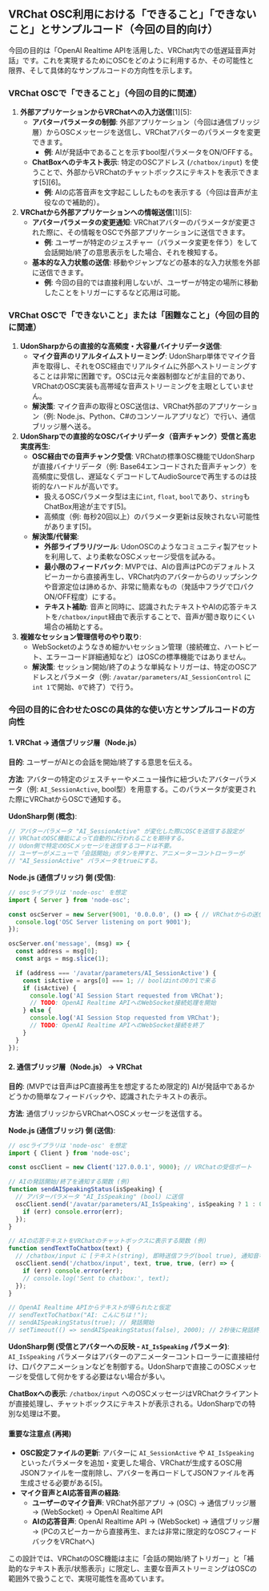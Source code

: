 ## VRChat OSC利用における「できること」「できないこと」とサンプルコード（今回の目的向け）

今回の目的は「OpenAI Realtime APIを活用した、VRChat内での低遅延音声対話」です。これを実現するためにOSCをどのように利用するか、その可能性と限界、そして具体的なサンプルコードの方向性を示します。

### VRChat OSCで「できること」（今回の目的に関連）

1.  **外部アプリケーションからVRChatへの入力送信**[1][5]:
    *   **アバターパラメータの制御**: 外部アプリケーション（今回は通信ブリッジ層）からOSCメッセージを送信し、VRChatアバターのパラメータを変更できます。
        *   **例**: AIが発話中であることを示すbool型パラメータをON/OFFする。
    *   **ChatBoxへのテキスト表示**: 特定のOSCアドレス (`/chatbox/input`) を使うことで、外部からVRChatのチャットボックスにテキストを表示できます[5][6]。
        *   **例**: AIの応答音声を文字起こししたものを表示する（今回は音声が主役なので補助的）。
2.  **VRChatから外部アプリケーションへの情報送信**[1][5]:
    *   **アバターパラメータの変更通知**: VRChatアバターのパラメータが変更された際に、その情報をOSCで外部アプリケーションに送信できます。
        *   **例**: ユーザーが特定のジェスチャー（パラメータ変更を伴う）をして会話開始/終了の意思表示をした場合、それを検知する。
    *   **基本的な入力状態の送信**: 移動やジャンプなどの基本的な入力状態を外部に送信できます。
        *   **例**: 今回の目的では直接利用しないが、ユーザーが特定の場所に移動したことをトリガーにするなど応用は可能。

### VRChat OSCで「できないこと」または「困難なこと」（今回の目的に関連）

1.  **UdonSharpからの直接的な高頻度・大容量バイナリデータ送信**:
    *   **マイク音声のリアルタイムストリーミング**: UdonSharp単体でマイク音声を取得し、それをOSC経由でリアルタイムに外部へストリーミングすることは非常に困難です。OSCは元々楽器制御などが主目的であり、VRChatのOSC実装も高帯域な音声ストリーミングを主眼としていません。
    *   **解決策**: マイク音声の取得とOSC送信は、VRChat外部のアプリケーション（例: Node.js、Python、C#のコンソールアプリなど）で行い、通信ブリッジ層へ送る。
2.  **UdonSharpでの直接的なOSCバイナリデータ（音声チャンク）受信と高忠実度再生**:
    *   **OSC経由での音声チャンク受信**: VRChatの標準OSC機能でUdonSharpが直接バイナリデータ（例: Base64エンコードされた音声チャンク）を高頻度に受信し、遅延なくデコードしてAudioSourceで再生するのは技術的なハードルが高いです。
        *   扱えるOSCパラメータ型は主に`int`, `float`, `bool`であり、`string`もChatBox用途が主です[5]。
        *   高頻度（例: 毎秒20回以上）のパラメータ更新は反映されない可能性があります[5]。
    *   **解決策/代替案**:
        *   **外部ライブラリ/ツール**: UdonOSCのようなコミュニティ製アセットを利用して、より柔軟なOSCメッセージ受信を試みる。
        *   **最小限のフィードバック**: MVPでは、AIの音声はPCのデフォルトスピーカーから直接再生し、VRChat内のアバターからのリップシンクや音源定位は諦めるか、非常に簡素なもの（発話中フラグで口パクON/OFF程度）にする。
        *   **テキスト補助**: 音声と同時に、認識されたテキストやAIの応答テキストを`/chatbox/input`経由で表示することで、音声が聞き取りにくい場合の補助とする。
3.  **複雑なセッション管理信号のやり取り**:
    *   WebSocketのようなきめ細かいセッション管理（接続確立、ハートビート、エラーコード詳細通知など）はOSCの標準機能ではありません。
    *   **解決策**: セッション開始/終了のような単純なトリガーは、特定のOSCアドレスとパラメータ（例: `/avatar/parameters/AI_SessionControl` に `int 1`で開始、`0`で終了）で行う。

### 今回の目的に合わせたOSCの具体的な使い方とサンプルコードの方向性

#### 1. VRChat → 通信ブリッジ層（Node.js）

**目的**: ユーザーがAIとの会話を開始/終了する意思を伝える。

**方法**: アバターの特定のジェスチャーやメニュー操作に紐づいたアバターパラメータ（例: `AI_SessionActive`, bool型）を用意する。このパラメータが変更された際にVRChatからOSCで通知する。

**UdonSharp側 (概念)**:
```csharp
// アバターパラメータ "AI_SessionActive" が変化した際にOSCを送信する設定が
// VRChatのOSC機能によって自動的に行われることを期待する。
// Udon側で特定のOSCメッセージを送信するコードは不要。
// ユーザーがメニューで「会話開始」ボタンを押すと、アニメーターコントローラーが
// "AI_SessionActive" パラメータをtrueにする。
```

**Node.js (通信ブリッジ) 側 (受信)**:
```javascript
// oscライブラリは 'node-osc' を想定
import { Server } from 'node-osc';

const oscServer = new Server(9001, '0.0.0.0', () => { // VRChatからの送信を受け取るポート
  console.log('OSC Server listening on port 9001');
});

oscServer.on('message', (msg) => {
  const address = msg[0];
  const args = msg.slice(1);

  if (address === '/avatar/parameters/AI_SessionActive') {
    const isActive = args[0] === 1; // boolはintの0か1で来る
    if (isActive) {
      console.log('AI Session Start requested from VRChat');
      // TODO: OpenAI Realtime APIへのWebSocket接続処理を開始
    } else {
      console.log('AI Session Stop requested from VRChat');
      // TODO: OpenAI Realtime APIへのWebSocket接続を終了
    }
  }
});
```

#### 2. 通信ブリッジ層（Node.js） → VRChat

**目的**: (MVPでは音声はPC直接再生を想定するため限定的) AIが発話中であるかどうかの簡単なフィードバックや、認識されたテキストの表示。

**方法**: 通信ブリッジからVRChatへOSCメッセージを送信する。

**Node.js (通信ブリッジ) 側 (送信)**:
```javascript
// oscライブラリは 'node-osc' を想定
import { Client } from 'node-osc';

const oscClient = new Client('127.0.0.1', 9000); // VRChatの受信ポート

// AIの発話開始/終了を通知する関数 (例)
function sendAISpeakingStatus(isSpeaking) {
  // アバターパラメータ "AI_IsSpeaking" (bool) に送信
  oscClient.send('/avatar/parameters/AI_IsSpeaking', isSpeaking ? 1 : 0, (err) => {
    if (err) console.error(err);
  });
}

// AIの応答テキストをVRChatのチャットボックスに表示する関数 (例)
function sendTextToChatbox(text) {
  // /chatbox/input に [テキスト(string), 即時送信フラグ(bool true), 通知音なしフラグ(bool true)]
  oscClient.send('/chatbox/input', text, true, true, (err) => {
    if (err) console.error(err);
    // console.log('Sent to chatbox:', text);
  });
}

// OpenAI Realtime APIからテキストが得られたと仮定
// sendTextToChatbox("AI: こんにちは！");
// sendAISpeakingStatus(true); // 発話開始
// setTimeout(() => sendAISpeakingStatus(false), 2000); // 2秒後に発話終了
```

**UdonSharp側 (受信とアバターへの反映 - `AI_IsSpeaking` パラメータ)**:
`AI_IsSpeaking` パラメータはアバターのアニメーターコントローラーに直接紐付け、口パクアニメーションなどを制御する。UdonSharpで直接このOSCメッセージを受信して何かをする必要はない場合が多い。

**ChatBoxへの表示**:
`/chatbox/input` へのOSCメッセージはVRChatクライアントが直接処理し、チャットボックスにテキストが表示される。UdonSharpでの特別な処理は不要。

#### 重要な注意点 (再掲)

-   **OSC設定ファイルの更新**: アバターに `AI_SessionActive` や `AI_IsSpeaking` といったパラメータを追加・変更した場合、VRChatが生成するOSC用JSONファイルを一度削除し、アバターを再ロードしてJSONファイルを再生成させる必要がある[5]。
-   **マイク音声とAI応答音声の経路**:
    -   **ユーザーのマイク音声**: VRChat外部アプリ → (OSC) → 通信ブリッジ層 → (WebSocket) → OpenAI Realtime API
    -   **AIの応答音声**: OpenAI Realtime API → (WebSocket) → 通信ブリッジ層 → (PCのスピーカーから直接再生、または非常に限定的なOSCフィードバックをVRChatへ)

この設計では、VRChatのOSC機能は主に「会話の開始/終了トリガー」と「補助的なテキスト表示/状態表示」に限定し、主要な音声ストリーミングはOSCの範囲外で扱うことで、実現可能性を高めています。
